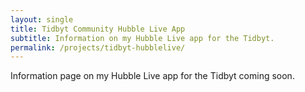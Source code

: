 ```yaml
---
layout: single
title: Tidbyt Community Hubble Live App
subtitle: Information on my Hubble Live app for the Tidbyt.
permalink: /projects/tidbyt-hubblelive/
---
```


Information page on my Hubble Live app for the Tidbyt coming soon.